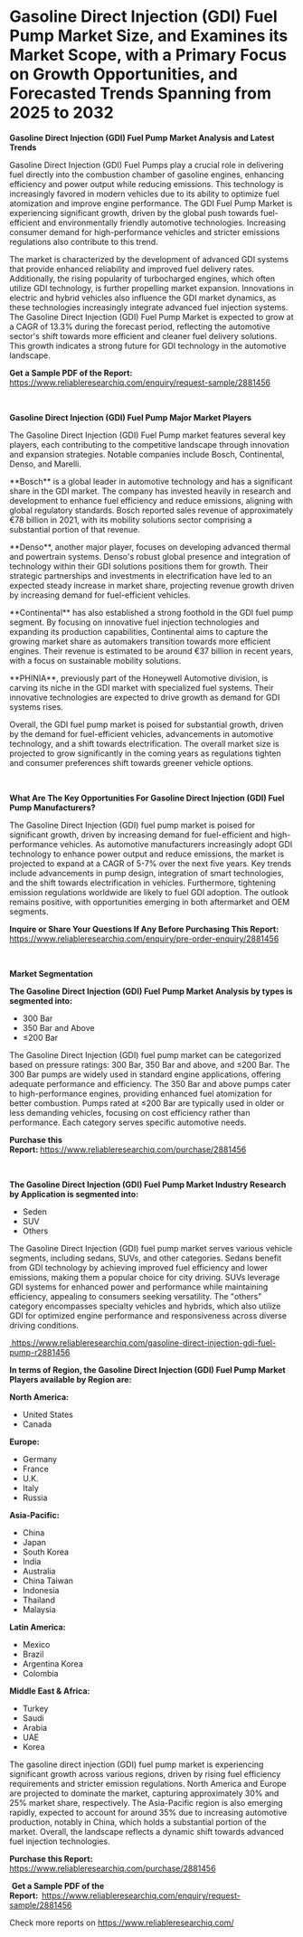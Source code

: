 <p><h1>Gasoline Direct Injection (GDI) Fuel Pump Market Size, and Examines its Market Scope, with a Primary Focus on Growth Opportunities, and Forecasted Trends Spanning from 2025 to 2032</h1></p><p><strong>Gasoline Direct Injection (GDI) Fuel Pump Market Analysis and Latest Trends</strong></p>
<p><p>Gasoline Direct Injection (GDI) Fuel Pumps play a crucial role in delivering fuel directly into the combustion chamber of gasoline engines, enhancing efficiency and power output while reducing emissions. This technology is increasingly favored in modern vehicles due to its ability to optimize fuel atomization and improve engine performance. The GDI Fuel Pump Market is experiencing significant growth, driven by the global push towards fuel-efficient and environmentally friendly automotive technologies. Increasing consumer demand for high-performance vehicles and stricter emissions regulations also contribute to this trend.</p><p>The market is characterized by the development of advanced GDI systems that provide enhanced reliability and improved fuel delivery rates. Additionally, the rising popularity of turbocharged engines, which often utilize GDI technology, is further propelling market expansion. Innovations in electric and hybrid vehicles also influence the GDI market dynamics, as these technologies increasingly integrate advanced fuel injection systems. The Gasoline Direct Injection (GDI) Fuel Pump Market is expected to grow at a CAGR of 13.3% during the forecast period, reflecting the automotive sector's shift towards more efficient and cleaner fuel delivery solutions. This growth indicates a strong future for GDI technology in the automotive landscape.</p></p>
<p><strong>Get a Sample PDF of the Report:&nbsp;</strong> <a href="https://www.reliableresearchiq.com/enquiry/request-sample/2881456?utm_campaign=2735&utm_medium=2&utm_source=Github&utm_content=ia&utm_term=12032025&utm_id=gasoline-direct-injection-gdi-fuel-pump">https://www.reliableresearchiq.com/enquiry/request-sample/2881456</a></p>
<p>&nbsp;</p>
<p><strong>Gasoline Direct Injection (GDI) Fuel Pump Major Market Players</strong></p>
<p><p>The Gasoline Direct Injection (GDI) Fuel Pump market features several key players, each contributing to the competitive landscape through innovation and expansion strategies. Notable companies include Bosch, Continental, Denso, and Marelli.</p><p>**Bosch** is a global leader in automotive technology and has a significant share in the GDI market. The company has invested heavily in research and development to enhance fuel efficiency and reduce emissions, aligning with global regulatory standards. Bosch reported sales revenue of approximately €78 billion in 2021, with its mobility solutions sector comprising a substantial portion of that revenue.</p><p>**Denso**, another major player, focuses on developing advanced thermal and powertrain systems. Denso's robust global presence and integration of technology within their GDI solutions positions them for growth. Their strategic partnerships and investments in electrification have led to an expected steady increase in market share, projecting revenue growth driven by increasing demand for fuel-efficient vehicles.</p><p>**Continental** has also established a strong foothold in the GDI fuel pump segment. By focusing on innovative fuel injection technologies and expanding its production capabilities, Continental aims to capture the growing market share as automakers transition towards more efficient engines. Their revenue is estimated to be around €37 billion in recent years, with a focus on sustainable mobility solutions.</p><p>**PHINIA**, previously part of the Honeywell Automotive division, is carving its niche in the GDI market with specialized fuel systems. Their innovative technologies are expected to drive growth as demand for GDI systems rises.</p><p>Overall, the GDI fuel pump market is poised for substantial growth, driven by the demand for fuel-efficient vehicles, advancements in automotive technology, and a shift towards electrification. The overall market size is projected to grow significantly in the coming years as regulations tighten and consumer preferences shift towards greener vehicle options.</p></p>
<p>&nbsp;</p>
<p><strong>What Are The Key Opportunities For Gasoline Direct Injection (GDI) Fuel Pump Manufacturers?</strong></p>
<p><p>The Gasoline Direct Injection (GDI) fuel pump market is poised for significant growth, driven by increasing demand for fuel-efficient and high-performance vehicles. As automotive manufacturers increasingly adopt GDI technology to enhance power output and reduce emissions, the market is projected to expand at a CAGR of 5-7% over the next five years. Key trends include advancements in pump design, integration of smart technologies, and the shift towards electrification in vehicles. Furthermore, tightening emission regulations worldwide are likely to fuel GDI adoption. The outlook remains positive, with opportunities emerging in both aftermarket and OEM segments.</p></p>
<p><strong>Inquire or Share Your Questions If Any Before Purchasing This Report:</strong> <a href="https://www.reliableresearchiq.com/enquiry/pre-order-enquiry/2881456?utm_campaign=2735&utm_medium=2&utm_source=Github&utm_content=ia&utm_term=12032025&utm_id=gasoline-direct-injection-gdi-fuel-pump">https://www.reliableresearchiq.com/enquiry/pre-order-enquiry/2881456</a></p>
<p>&nbsp;</p>
<p><strong>Market Segmentation</strong></p>
<p><strong>The Gasoline Direct Injection (GDI) Fuel Pump Market Analysis by types is segmented into:</strong></p>
<p><ul><li>300 Bar</li><li>350 Bar and Above</li><li>≤200 Bar</li></ul></p>
<p><p>The Gasoline Direct Injection (GDI) fuel pump market can be categorized based on pressure ratings: 300 Bar, 350 Bar and above, and ≤200 Bar. The 300 Bar pumps are widely used in standard engine applications, offering adequate performance and efficiency. The 350 Bar and above pumps cater to high-performance engines, providing enhanced fuel atomization for better combustion. Pumps rated at ≤200 Bar are typically used in older or less demanding vehicles, focusing on cost efficiency rather than performance. Each category serves specific automotive needs.</p></p>
<p><strong>Purchase this Report:&nbsp;</strong><a href="https://www.reliableresearchiq.com/purchase/2881456?utm_campaign=2735&utm_medium=2&utm_source=Github&utm_content=ia&utm_term=12032025&utm_id=gasoline-direct-injection-gdi-fuel-pump">https://www.reliableresearchiq.com/purchase/2881456</a></p>
<p>&nbsp;</p>
<p><strong>The Gasoline Direct Injection (GDI) Fuel Pump Market Industry Research by Application is segmented into:</strong></p>
<p><ul><li>Seden</li><li>SUV</li><li>Others</li></ul></p>
<p><p>The Gasoline Direct Injection (GDI) fuel pump market serves various vehicle segments, including sedans, SUVs, and other categories. Sedans benefit from GDI technology by achieving improved fuel efficiency and lower emissions, making them a popular choice for city driving. SUVs leverage GDI systems for enhanced power and performance while maintaining efficiency, appealing to consumers seeking versatility. The "others" category encompasses specialty vehicles and hybrids, which also utilize GDI for optimized engine performance and responsiveness across diverse driving conditions.</p></p>
<p><a href="https://www.reliableresearchiq.com/gasoline-direct-injection-gdi-fuel-pump-r2881456?utm_campaign=2735&utm_medium=2&utm_source=Github&utm_content=ia&utm_term=12032025&utm_id=gasoline-direct-injection-gdi-fuel-pump">&nbsp;https://www.reliableresearchiq.com/gasoline-direct-injection-gdi-fuel-pump-r2881456</a></p>
<p><strong>In terms of Region, the Gasoline Direct Injection (GDI) Fuel Pump Market Players available by Region are:</strong></p>
<p>
    <p> <strong> North America: </strong>
        <ul>
            <li>United States</li>
            <li>Canada</li>
        </ul>
        </p> 
    <p> <strong> Europe: </strong>
        <ul>
            <li>Germany</li>
            <li>France</li>
            <li>U.K.</li>
            <li>Italy</li>
            <li>Russia</li>
        </ul>
        </p> 
    <p> <strong> Asia-Pacific: </strong>
        <ul>
            <li>China</li>
            <li>Japan</li>
            <li>South Korea</li>
            <li>India</li>
            <li>Australia</li>
            <li>China Taiwan</li>
            <li>Indonesia</li>
            <li>Thailand</li>
            <li>Malaysia</li>
        </ul>
        </p> 
    <p> <strong> Latin America: </strong>
        <ul>
            <li>Mexico</li>
            <li>Brazil</li>
            <li>Argentina Korea</li>
            <li>Colombia</li>
        </ul>
        </p> 
    <p> <strong> Middle East & Africa: </strong>
        <ul>
            <li>Turkey</li>
            <li>Saudi</li>
            <li>Arabia</li>
            <li>UAE</li>
            <li>Korea</li>
        </ul>
    </p>
    </p>
<p><p>The gasoline direct injection (GDI) fuel pump market is experiencing significant growth across various regions, driven by rising fuel efficiency requirements and stricter emission regulations. North America and Europe are projected to dominate the market, capturing approximately 30% and 25% market share, respectively. The Asia-Pacific region is also emerging rapidly, expected to account for around 35% due to increasing automotive production, notably in China, which holds a substantial portion of the market. Overall, the landscape reflects a dynamic shift towards advanced fuel injection technologies.</p></p>
<p><strong>Purchase this Report: </strong><a href="https://www.reliableresearchiq.com/purchase/2881456?utm_campaign=2735&utm_medium=2&utm_source=Github&utm_content=ia&utm_term=12032025&utm_id=gasoline-direct-injection-gdi-fuel-pump">https://www.reliableresearchiq.com/purchase/2881456</a></p>
<p>&nbsp;<strong>Get a Sample PDF of the Report:&nbsp;&nbsp;</strong><a href="https://www.reliableresearchiq.com/enquiry/request-sample/2881456?utm_campaign=2735&utm_medium=2&utm_source=Github&utm_content=ia&utm_term=12032025&utm_id=gasoline-direct-injection-gdi-fuel-pump">https://www.reliableresearchiq.com/enquiry/request-sample/2881456</a></p>
<p><strong></strong></p>
<p>Check more reports on <a href="https://www.reliableresearchiq.com/?utm_campaign=2735&utm_medium=2&utm_source=Github&utm_content=ia&utm_term=12032025&utm_id=gasoline-direct-injection-gdi-fuel-pump">https://www.reliableresearchiq.com/</a></p>